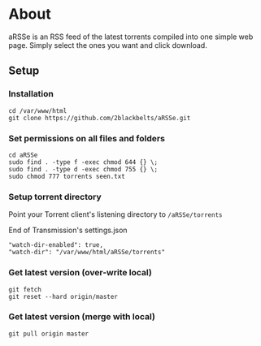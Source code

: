 # About
aRSSe is an RSS feed of the latest torrents compiled into one simple web page. Simply select the ones you want and click download. 

## Setup

### Installation
```
cd /var/www/html
git clone https://github.com/2blackbelts/aRSSe.git

```

### Set permissions on all files and folders
```
cd aRSSe
sudo find . -type f -exec chmod 644 {} \;
sudo find . -type d -exec chmod 755 {} \;
sudo chmod 777 torrents seen.txt
```

### Setup torrent directory
Point your Torrent client's listening directory to ```/aRSSe/torrents```

End of Transmission's settings.json
```
"watch-dir-enabled": true,
"watch-dir": "/var/www/html/aRSSe/torrents"

```

### Get latest version (over-write local)
```
git fetch
git reset --hard origin/master
```
### Get latest version (merge with local)
```
git pull origin master
```
